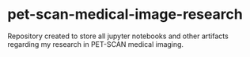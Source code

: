 # pet-scan-medical-image-research
Repository created to store all jupyter notebooks and other artifacts regarding my research in PET-SCAN medical imaging.
